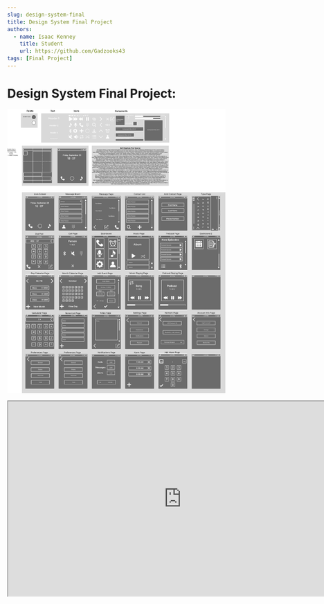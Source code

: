 ```yaml
---
slug: design-system-final
title: Design System Final Project
authors:
  - name: Isaac Kenney
    title: Student
    url: https://github.com/Gadzooks43
tags: [Final Project]
---
```

# Design System Final Project:

![photo](/content/blog/mockups-and-design-system.png)
<iframe
  style={{ border: '1px solid rgba(0, 0, 0, 0.1)' }}
  width="800"
  height="450"
  src="https://embed.figma.com/proto/EMTHMAiKikJiirIRPrKgJX/HUI-Design-System-with-Prototype?node-id=2002-29&node-type=frame&scaling=min-zoom&content-scaling=fixed&page-id=0%3A1&starting-point-node-id=2002%3A29&embed-host=share"
  allowFullScreen
></iframe>